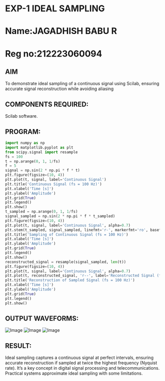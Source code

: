 # EXP-1  IDEAL SAMPLING
# Name:JAGADHISH BABU R
# Reg no:212223060094

## AIM

To demonstrate ideal sampling of a continuous signal using Scilab, ensuring accurate signal reconstruction while avoiding aliasing

## COMPONENTS REQUIRED:

Scilab software.

## PROGRAM:
```python
import numpy as np
import matplotlib.pyplot as plt
from scipy.signal import resample
fs = 100
t = np.arange(0, 1, 1/fs) 
f = 5
signal = np.sin(2 * np.pi * f * t)
plt.figure(figsize=(10, 4))
plt.plot(t, signal, label='Continuous Signal')
plt.title('Continuous Signal (fs = 100 Hz)')
plt.xlabel('Time [s]')
plt.ylabel('Amplitude')
plt.grid(True)
plt.legend()
plt.show()
t_sampled = np.arange(0, 1, 1/fs)
signal_sampled = np.sin(2 * np.pi * f * t_sampled)
plt.figure(figsize=(10, 4))
plt.plot(t, signal, label='Continuous Signal', alpha=0.7)
plt.stem(t_sampled, signal_sampled, linefmt='r-', markerfmt='ro', basefmt='r-', label='Sampled Signal (fs = 100 Hz)')
plt.title('Sampling of Continuous Signal (fs = 100 Hz)')
plt.xlabel('Time [s]')
plt.ylabel('Amplitude')
plt.grid(True)
plt.legend()
plt.show()
reconstructed_signal = resample(signal_sampled, len(t))
plt.figure(figsize=(10, 4))
plt.plot(t, signal, label='Continuous Signal', alpha=0.7)
plt.plot(t, reconstructed_signal, 'r--', label='Reconstructed Signal (fs = 100 Hz)')
plt.title('Reconstruction of Sampled Signal (fs = 100 Hz)')
plt.xlabel('Time [s]')
plt.ylabel('Amplitude')
plt.grid(True)
plt.legend()
plt.show()
```

 ## OUTPUT WAVEFORMS:

![Image](https://github.com/user-attachments/assets/560f416a-7a40-4696-83c6-72e544b007a9)
![Image](https://github.com/user-attachments/assets/9e04bca2-eab2-4542-8fc5-bb9179a85d9e)
![Image](https://github.com/user-attachments/assets/1fd4bdbd-6dbd-4134-b0a8-e46fab91a86d)

## RESULT:

Ideal sampling captures a continuous signal at perfect intervals, ensuring accurate reconstruction if sampled at twice the highest frequency (Nyquist rate). It’s a key concept in digital signal processing and telecommunications. Practical systems approximate ideal sampling with some limitations.
